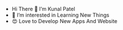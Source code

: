 - Hi There 👋  I’m Kunal Patel
- 👀 I’m interested in Learning New Things 
- 😍 Love to Develop New Apps And Website



<!---
kunal140699/kunal140699 is a ✨ special ✨ repository because its `README.md` (this file) appears on your GitHub profile.
You can click the Preview link to take a look at your changes.
--->
